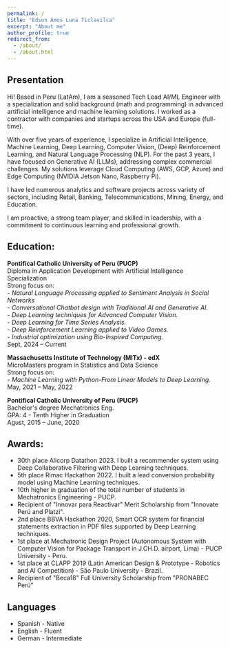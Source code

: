 ```yaml
---
permalink: /
title: "Edson Amos Luna Ticlavilca"
excerpt: "About me"
author_profile: true
redirect_from:
  - /about/
  - /about.html
---
```


## Presentation

Hi! Based in Peru (LatAm), I am a seasoned Tech Lead AI/ML Engineer with a specialization and solid background (math and programming) in advanced artificial intelligence and machine learning solutions. I worked as a contractor with companies and startups across the USA and Europe (full-time).

With over five years of experience, I specialize in Artificial Intelligence, Machine Learning, Deep Learning, Computer Vision, (Deep) Reinforcement Learning, and Natural Language Processing (NLP). For the past 3 years, I have focused on Generative AI (LLMs), addressing complex commercial challenges. My solutions leverage Cloud Computing (AWS, GCP, Azure) and Edge Computing (NVIDIA Jetson Nano, Raspberry Pi).

I have led numerous analytics and software projects across variety of sectors, including Retail, Banking, Telecommunications, Mining, Energy, and Education.

I am proactive, a strong team player, and skilled in leadership, with a commitment to continuous learning and professional growth.

## Education:

**Pontifical Catholic University of Peru (PUCP)**
<br/>Diploma in Application Development with Artificial Intelligence Specialization
<br/>Strong focus on:
<br/> - _Natural Language Processing applied to Sentiment Analysis in Social Networks_
<br/> - _Conversational Chatbot design with Traditional AI and Generative AI._
<br/> - _Deep Learning techniques for Advanced Computer Vision._
<br/> - _Deep Learning for Time Series Analysis._
<br/> - _Deep Reinforcement Learning applied to Video Games._
<br/> - _Industrial optimization using Bio-Inspired Computing._
<br/>Sept, 2024 – Current

**Massachusetts Institute of Technology (MITx) - edX**
<br/>MicroMasters program in Statistics and Data Science
<br/>Strong focus on:
<br/> - _Machine Learning with Python-From Linear Models to Deep Learning._
<br/>May, 2021 – May, 2022

**Pontifical Catholic University of Peru (PUCP)**
<br/>Bachelor's degree Mechatronics Eng.
<br/>GPA: 4 - Tenth Higher in Graduation
<br/>Agust, 2015 – June, 2020

## Awards:

- 30th place Alicorp Datathon 2023. I built a recommender system using Deep Collaborative Filtering with Deep Learning techniques.
- 5th place Rimac Hackathon 2022. I built a lead conversion probability model using Machine Learning techniques.
- 10th higher in graduation of the total number of students in Mechatronics Engineering - PUCP.
- Recipient of "Innovar para Reactivar" Merit Scholarship from "Innovate Perú and Platzi".
- 2nd place BBVA Hackathon 2020, Smart OCR system for financial statements extraction in PDF files supported by Deep Learning techniques.
- 1st place at Mechatronic Design Project (Autonomous System with Computer Vision for Package Transport in J.CH.D. airport, Lima) - PUCP University - Peru.
- 1st place at CLAPP 2019 (Latin American Design & Prototype - Robotics and AI Competition) - São Paulo University - Brazil.
- Recipient of "Beca18" Full University Scholarship from "PRONABEC Perú"

## Languages

- Spanish - Native
- English - Fluent
- German - Intermediate
